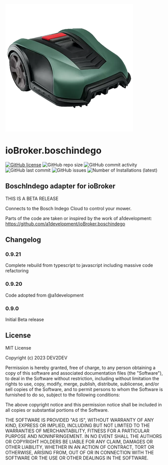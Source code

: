 ![Logo](admin/boschindego.png)
# ioBroker.boschindego
[![GitHub license](https://img.shields.io/github/license/DEV2DEV-DE/ioBroker.boschindego)](https://github.com/DEV2DEV-DE/ioBroker.boschindego/LICENSE)
![GitHub repo size](https://img.shields.io/github/repo-size/DEV2DEV-DE/ioBroker.boschindego)
![GitHub commit activity](https://img.shields.io/github/commit-activity/m/DEV2DEV-DE/ioBroker.boschindego)
![GitHub last commit](https://img.shields.io/github/last-commit/DEV2DEV-DE/ioBroker.boschindego)
![GitHub issues](https://img.shields.io/github/issues/DEV2DEV-DE/ioBroker.boschindego)
![Number of Installations (latest)](https://iobroker.live/badges/boschindego-installed.svg)

## BoschIndego adapter for ioBroker
THIS IS A BETA RELEASE

Connects to the Bosch Indego Cloud to control your mower.

Parts of the code are taken or inspired by the work of a1development: https://github.com/a1development/ioBroker.boschindego

## Changelog 
### 0.9.21
Complete rebuild from typescript to javascript including massive code refactoring

### 0.9.20
Code adopted from @a1development

### 0.9.0 
Initial Beta release


## License
MIT License

Copyright (c) 2023 DEV2DEV

Permission is hereby granted, free of charge, to any person obtaining a copy
of this software and associated documentation files (the "Software"), to deal
in the Software without restriction, including without limitation the rights
to use, copy, modify, merge, publish, distribute, sublicense, and/or sell
copies of the Software, and to permit persons to whom the Software is
furnished to do so, subject to the following conditions:

The above copyright notice and this permission notice shall be included in all
copies or substantial portions of the Software.

THE SOFTWARE IS PROVIDED "AS IS", WITHOUT WARRANTY OF ANY KIND, EXPRESS OR
IMPLIED, INCLUDING BUT NOT LIMITED TO THE WARRANTIES OF MERCHANTABILITY,
FITNESS FOR A PARTICULAR PURPOSE AND NONINFRINGEMENT. IN NO EVENT SHALL THE
AUTHORS OR COPYRIGHT HOLDERS BE LIABLE FOR ANY CLAIM, DAMAGES OR OTHER
LIABILITY, WHETHER IN AN ACTION OF CONTRACT, TORT OR OTHERWISE, ARISING FROM,
OUT OF OR IN CONNECTION WITH THE SOFTWARE OR THE USE OR OTHER DEALINGS IN THE
SOFTWARE.
